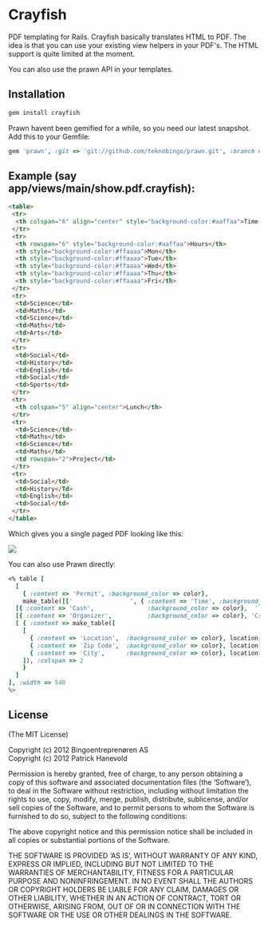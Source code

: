 # Crayfish

PDF templating for Rails.
Crayfish basically translates HTML to PDF.
The idea is that you can use your existing view helpers in your PDF's.
The HTML support is quite limited at the moment.

You can also use the prawn API in your templates.

## Installation

``` ruby
gem install crayfish
```

Prawn havent been gemified for a while, so you need our latest snapshot.  
Add this to your Gemfile:

``` Ruby
gem 'prawn', :git => 'git://github.com/teknobingo/prawn.git', :branch => 'master'
```

## Example (say app/views/main/show.pdf.crayfish):

``` html
<table>
 <tr>
  <th colspan="6" align="center" style="background-color:#aaffaa">Time Table</th>
 </tr>
 <tr>
  <th rowspan="6" style="background-color:#aaffaa">Hours</th>
  <th style="background-color:#ffaaaa">Mon</th>
  <th style="background-color:#ffaaaa">Tue</th>
  <th style="background-color:#ffaaaa">Wed</th>
  <th style="background-color:#ffaaaa">Thu</th>
  <th style="background-color:#ffaaaa">Fri</th>
 </tr>
 <tr>
  <td>Science</td>
  <td>Maths</td>
  <td>Science</td>
  <td>Maths</td>
  <td>Arts</td>
 </tr>
 <tr>
  <td>Social</td>
  <td>History</td>
  <td>English</td>
  <td>Social</td>
  <td>Sports</td>
 </tr>
 <tr>
  <th colspan="5" align="center">Lunch</th>
 </tr>
 <tr>
  <td>Science</td>
  <td>Maths</td>
  <td>Science</td>
  <td>Maths</td>
  <td rowspan="2">Project</td>
 </tr>
 <tr>
  <td>Social</td>
  <td>History</Td>
  <td>English</td>
  <td>Social</td>
 </tr>
</table>
```

Which gives you a single paged PDF looking like this:

![](http://github.com/patrickhno/crayfish/raw/master/doc/example.png) 

You can also use Prawn directly:

``` Ruby
<% table [
  [
    { :content => 'Permit', :background_color => color},
    make_table([['                ', { :content => 'Time', :background_color => color}]])],
  [{ :content => 'Cash',               :background_color => color},  ''],
  [{ :content => 'Organizer',          :background_color => color}, 'Crayfish'],
  [ { :content => make_table([
    [
      { :content => 'Location',  :background_color => color}, location[:name],
      { :content => 'Zip Code',  :background_color => color}, location[:zip_code],
      { :content => 'City',      :background_color => color}, location[:city]]
    ]), :colspan => 2
    }
  ]
], :width => 540
%>
```

## License

(The MIT License)

Copyright (c) 2012 Bingoentreprenøren AS  
Copyright (c) 2012 Patrick Hanevold

Permission is hereby granted, free of charge, to any person obtaining a copy of this software and associated documentation files (the ‘Software’), to deal in the Software without restriction, including without limitation the rights to use, copy, modify, merge, publish, distribute, sublicense, and/or sell copies of the Software, and to permit persons to whom the Software is furnished to do so, subject to the following conditions:

The above copyright notice and this permission notice shall be included in all copies or substantial portions of the Software.

THE SOFTWARE IS PROVIDED ‘AS IS’, WITHOUT WARRANTY OF ANY KIND, EXPRESS OR IMPLIED, INCLUDING BUT NOT LIMITED TO THE WARRANTIES OF MERCHANTABILITY, FITNESS FOR A PARTICULAR PURPOSE AND NONINFRINGEMENT. IN NO EVENT SHALL THE AUTHORS OR COPYRIGHT HOLDERS BE LIABLE FOR ANY CLAIM, DAMAGES OR OTHER LIABILITY, WHETHER IN AN ACTION OF CONTRACT, TORT OR OTHERWISE, ARISING FROM, OUT OF OR IN CONNECTION WITH THE SOFTWARE OR THE USE OR OTHER DEALINGS IN THE SOFTWARE.
